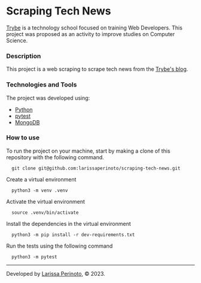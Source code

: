 # Scraping Tech News


[Trybe](https://www.betrybe.com/) is a technology school focused on training Web Developers. This project was proposed as an activity to improve studies on Computer Science.

### Description

This project is a web scraping to scrape tech news from the [Trybe's blog](https://blog.betrybe.com/).

### Technologies and Tools

The project was developed using:
- [Python](https://www.python.org/)
- [pytest](https://docs.pytest.org/en/7.2.x/)
- [MongoDB](https://www.mongodb.com/)

### How to use

To run the project on your machine, start by making a clone of this repository with the following command.

      git clone git@github.com:larissaperinoto/scraping-tech-news.git
  
Create a virtual environment

      python3 -m venv .venv
    
Activate the virtual environment

      source .venv/bin/activate
    
Install the dependencies in the virtual environment

      python3 -m pip install -r dev-requirements.txt
      
Run the tests using the following command

      python3 -m pytest

---

Developed by [Larissa Perinoto](https://larissaperinoto.com.br/), © 2023.
